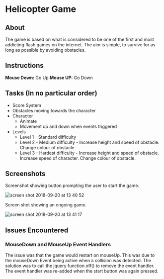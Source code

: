 # Helicopter Game

## About
The game is based on what is considered to be one of the first and most addicting flash games on the internet. The aim is simple, to survive for as long as possible by avoiding obstacles.

## Instructions

**Mouse Down:** Go Up
**Mouse UP:** Go Down

## Tasks (In no particular order)

* Score System
* Obstacles moving towards the character
* Character
  * Animate
  * Movement up and down when events triggered
* Levels
  * Level 1 - Standard difficulty
  * Level 2 - Medium difficulty - Increase height and speed of obstacle. Change colour of obstacle
  * Level 3 - Hardest difficulty - Increase height and speed of obstacle. Increase speed of character. Change colour of obstacle.

## Screenshots

Screenshot showing button prompting the user to start the game.

![screen shot 2018-09-20 at 13 40 52](https://user-images.githubusercontent.com/24536293/45818989-21755f00-bcdb-11e8-93ad-59adea32b27e.png)

Screen shot showing an ongoing game.

![screen shot 2018-09-20 at 13 41 17](https://user-images.githubusercontent.com/24536293/45818890-e6732b80-bcda-11e8-88e0-08833bba0402.png)

## Issues Encountered

### MouseDown and MouseUp Event Handlers

The issue was that the game would restart on mouseUp. This was due to the mouseDown Event being active when a collision was detected. The solution was to call the jquery function off() to remove the event handler. The event handler was re-added when the start button was again pressed.
